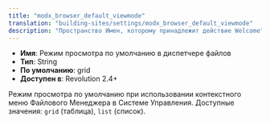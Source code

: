 ```yaml
---
title: "modx_browser_default_viewmode"
translation: "building-sites/settings/modx_browser_default_viewmode"
description: "Пространство Имен, которому принадлежит действие Welcome"
---
```


-   **Имя**: Режим просмотра по умолчанию в диспетчере файлов
-   **Тип**: String  
-   **По умолчанию**: grid   
-   **Доступен в**: Revolution 2.4+

Режим просмотра по умолчанию при использовании контекстного меню Файлового Менеджера в Системе Управления. Доступные значения: `grid` (таблица), `list` (список).